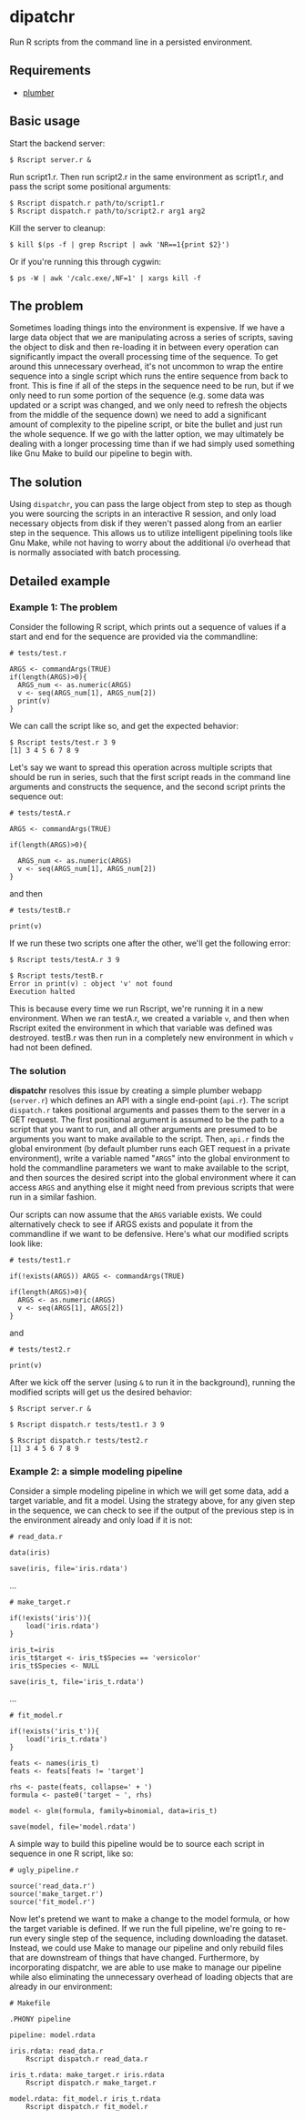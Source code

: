 # dipatchr

Run R scripts from the command line in a persisted environment.

## Requirements

* [plumber](https://github.com/trestletech/plumber)

## Basic usage

Start the backend server:

    $ Rscript server.r &

Run script1.r. Then run script2.r in the same environment as script1.r, and pass the script some positional arguments:

    $ Rscript dispatch.r path/to/script1.r
    $ Rscript dispatch.r path/to/script2.r arg1 arg2

Kill the server to cleanup:

    $ kill $(ps -f | grep Rscript | awk 'NR==1{print $2}')

Or if you're running this through cygwin:

    $ ps -W | awk '/calc.exe/,NF=1' | xargs kill -f
    
## The problem

Sometimes loading things into the environment is expensive. If we have a large data object that we are manipulating across a series of scripts, saving the object to disk and then re-loading it in between every operation can significantly impact the overall processing time of the sequence. To get around this unnecessary overhead, it's not uncommon to wrap the entire sequence into a single script which runs the entire sequence from back to front. This is fine if all of the steps in the sequence need to be run, but if we only need to run some portion of the sequence (e.g. some data was updated or a script was changed, and we only need to refresh the objects from the middle of the sequence down) we need to add a significant amount of complexity to the pipeline script, or bite the bullet and just run the whole sequence. If we go with the latter option, we may ultimately be dealing with a longer processing time than if we had simply used something like Gnu Make to build our pipeline to begin with.

## The solution

Using `dispatchr`, you can pass the large object from step to step as though you were sourcing the scripts in an interactive R session, and only load necessary objects from disk if they weren't passed along from an earlier step in the sequence. This allows us to utilize intelligent pipelining tools like Gnu Make, while not having to worry about the additional i/o overhead that is normally associated with batch processing.

## Detailed example

### Example 1: The problem

Consider the following R script, which prints out a sequence of values if a start and end for the sequence are provided via the commandline:
    
    # tests/test.r
    
    ARGS <- commandArgs(TRUE)
    if(length(ARGS)>0){
      ARGS_num <- as.numeric(ARGS)
      v <- seq(ARGS_num[1], ARGS_num[2])
      print(v)
    }

We can call the script like so, and get the expected behavior:

    $ Rscript tests/test.r 3 9
    [1] 3 4 5 6 7 8 9
    
Let's say we want to spread this operation across multiple scripts that should be run in series, such that the first script reads in the command line arguments and constructs the sequence, and the second script prints the sequence out:

    # tests/testA.r

    ARGS <- commandArgs(TRUE)

    if(length(ARGS)>0){
      
      ARGS_num <- as.numeric(ARGS)
      v <- seq(ARGS_num[1], ARGS_num[2])
    }

and then

    # tests/testB.r
    
    print(v)

If we run these two scripts one after the other, we'll get the following error:

    $ Rscript tests/testA.r 3 9
    
    $ Rscript tests/testB.r
    Error in print(v) : object 'v' not found
    Execution halted

This is because every time we run Rscript, we're running it in a new environment. When we ran testA.r, we created a variable `v`, and then when Rscript exited the environment in which that variable was defined was destroyed. testB.r was then run in a completely new environment in which `v` had not been defined. 

### The solution

**dispatchr** resolves this issue by creating a simple plumber webapp (`server.r`) which defines an API with a single end-point (`api.r`). The script `dispatch.r` takes positional arguments and passes them to the server in a GET request. The first positional argument is assumed to be the path to a script that you want to run, and all other arguments are presumed to be arguments you want to make available to the script. Then, `api.r` finds the global environment (by default plumber runs each GET request in a private environment), write a variable named "`ARGS`" into the global environment to hold the commandline parameters we want to make available to the script, and then sources the desired script into the global environment where it can access `ARGS` and anything else it might need from previous scripts that were run in a similar fashion.

Our scripts can now assume that the `ARGS` variable exists. We could alternatively check to see if ARGS exists and populate it from the commandline if we want to be defensive. Here's what our modified scripts look like:

    # tests/test1.r
    
    if(!exists(ARGS)) ARGS <- commandArgs(TRUE)

    if(length(ARGS)>0){
      ARGS <- as.numeric(ARGS)
      v <- seq(ARGS[1], ARGS[2])
    }

and 
    
    # tests/test2.r
    
    print(v)

After we kick off the server (using `&` to run it in the background), running the modified scripts will get us the desired behavior:

    $ Rscript server.r &

    $ Rscript dispatch.r tests/test1.r 3 9
    
    $ Rscript dispatch.r tests/test2.r
    [1] 3 4 5 6 7 8 9

### Example 2: a simple modeling pipeline

Consider a simple modeling pipeline in which we will get some data, add a target variable, and fit a model. Using the strategy above, for any given step in the sequence, we can check to see if the output of the previous step is in the environment already and only load if it is not:

    # read_data.r

    data(iris)

    save(iris, file='iris.rdata')

...

    # make_target.r
    
    if(!exists('iris')){
        load('iris.rdata')
    }

    iris_t=iris
    iris_t$target <- iris_t$Species == 'versicolor'
    iris_t$Species <- NULL

    save(iris_t, file='iris_t.rdata')

...

    # fit_model.r

    if(!exists('iris_t')){
        load('iris_t.rdata')
    }

    feats <- names(iris_t)
    feats <- feats[feats != 'target']

    rhs <- paste(feats, collapse=' + ')
    formula <- paste0('target ~ ', rhs)

    model <- glm(formula, family=binomial, data=iris_t)

    save(model, file='model.rdata')

A simple way to build this pipeline would be to source each script in sequence in one R script, like so:

    # ugly_pipeline.r
    
    source('read_data.r')
    source('make_target.r')
    source('fit_model.r')

Now let's pretend we want to make a change to the model formula, or how the target variable is defined. If we run the full pipeline, we're going to re-run every single step of the sequence, including downloading the dataset. Instead, we could use Make to manage our pipeline and only rebuild files that are downstream of things that have changed. Furthermore, by incorporating dispatchr, we are able to use make to manage our pipeline while also eliminating the unnecessary overhead of loading objects that are already in our environment:

    # Makefile
    
    .PHONY pipeline
    
    pipeline: model.rdata
    
    iris.rdata: read_data.r
        Rscript dispatch.r read_data.r
        
    iris_t.rdata: make_target.r iris.rdata
        Rscript dispatch.r make_target.r
        
    model.rdata: fit_model.r iris_t.rdata
        Rscript dispatch.r fit_model.r